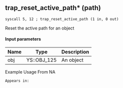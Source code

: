 ## trap_reset_active_path* (path)

`syscall 5, 12 ; trap_reset_active_path (1 in, 0 out)`

Reset the active path for an object

#### Input parameters
| Name | Type | Description
|------|------|------------
| obj   | YS::OBJ_125   | An object


Example Usage From NA






	Appears in:



